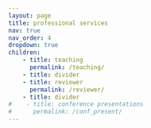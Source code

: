```yaml
---
layout: page
title: professional services
nav: true
nav_order: 4
dropdown: true
children:
    - title: teaching
      permalink: /teaching/
    - title: divider
    - title: reviewer
      permalink: /reviewer/
    - title: divider
#    - title: conference presentations
#      permalink: /conf_present/
---
```

